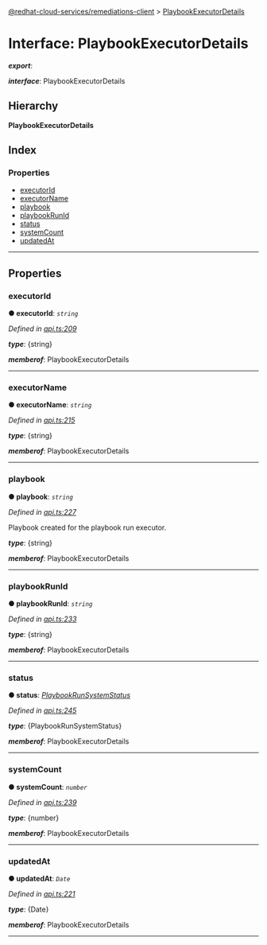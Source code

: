 [@redhat-cloud-services/remediations-client](../README.md) > [PlaybookExecutorDetails](../interfaces/playbookexecutordetails.md)

# Interface: PlaybookExecutorDetails

*__export__*: 

*__interface__*: PlaybookExecutorDetails

## Hierarchy

**PlaybookExecutorDetails**

## Index

### Properties

* [executorId](playbookexecutordetails.md#executorid)
* [executorName](playbookexecutordetails.md#executorname)
* [playbook](playbookexecutordetails.md#playbook)
* [playbookRunId](playbookexecutordetails.md#playbookrunid)
* [status](playbookexecutordetails.md#status)
* [systemCount](playbookexecutordetails.md#systemcount)
* [updatedAt](playbookexecutordetails.md#updatedat)

---

## Properties

<a id="executorid"></a>

###  executorId

**● executorId**: *`string`*

*Defined in [api.ts:209](https://github.com/RedHatInsights/javascript-clients/blob/master/packages/remediations/api.ts#L209)*

*__type__*: {string}

*__memberof__*: PlaybookExecutorDetails

___
<a id="executorname"></a>

###  executorName

**● executorName**: *`string`*

*Defined in [api.ts:215](https://github.com/RedHatInsights/javascript-clients/blob/master/packages/remediations/api.ts#L215)*

*__type__*: {string}

*__memberof__*: PlaybookExecutorDetails

___
<a id="playbook"></a>

###  playbook

**● playbook**: *`string`*

*Defined in [api.ts:227](https://github.com/RedHatInsights/javascript-clients/blob/master/packages/remediations/api.ts#L227)*

Playbook created for the playbook run executor.

*__type__*: {string}

*__memberof__*: PlaybookExecutorDetails

___
<a id="playbookrunid"></a>

###  playbookRunId

**● playbookRunId**: *`string`*

*Defined in [api.ts:233](https://github.com/RedHatInsights/javascript-clients/blob/master/packages/remediations/api.ts#L233)*

*__type__*: {string}

*__memberof__*: PlaybookExecutorDetails

___
<a id="status"></a>

###  status

**● status**: *[PlaybookRunSystemStatus](../enums/playbookrunsystemstatus.md)*

*Defined in [api.ts:245](https://github.com/RedHatInsights/javascript-clients/blob/master/packages/remediations/api.ts#L245)*

*__type__*: {PlaybookRunSystemStatus}

*__memberof__*: PlaybookExecutorDetails

___
<a id="systemcount"></a>

###  systemCount

**● systemCount**: *`number`*

*Defined in [api.ts:239](https://github.com/RedHatInsights/javascript-clients/blob/master/packages/remediations/api.ts#L239)*

*__type__*: {number}

*__memberof__*: PlaybookExecutorDetails

___
<a id="updatedat"></a>

###  updatedAt

**● updatedAt**: *`Date`*

*Defined in [api.ts:221](https://github.com/RedHatInsights/javascript-clients/blob/master/packages/remediations/api.ts#L221)*

*__type__*: {Date}

*__memberof__*: PlaybookExecutorDetails

___

